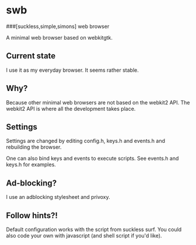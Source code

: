 # swb
###[suckless,simple,simons] web browser

A minimal web browser based on webkitgtk.

## Current state
I use it as my everyday browser. It seems rather stable.

## Why?
Because other minimal web browsers are not based on the webkit2 API.
The webkit2 API is where all the development takes place.

## Settings
Settings are changed by editing config.h, keys.h and events.h and rebuilding the browser.

One can also bind keys and events to execute scripts. See events.h and keys.h for examples.

## Ad-blocking?
I use an adblocking stylesheet and privoxy.

## Follow hints?!
Default configuration works with the script from suckless surf. You could also code your own with javascript (and shell script if you'd like).
